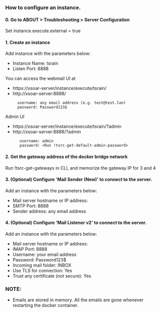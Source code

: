 ### How to configure an instance.

#### 0.  Go to ABOUT > Troubleshooting > Server Configuration
  Set  instance.execute.external = true

#### 1. Create an instance
Add instance with the parameters below:
  - Instance Name: tsrain
  - Listen Port: 8888

You can access the webmail UI at
  - https://xsoar-server/instance/execute/tsrain/
  - http://xsoar-server:8888/
    ```
      username: any email address (e.g. test@test.lan)
      password: Password123$
    ```

Admin UI
  - https://xsoar-server/instance/execute/tsrain/?admin
  - http://xsoar-server:8888/?admin
    ```
       username: admin
       password: <Run !tsrc-get-default-admin-password>
    ```

#### 2. Get the gateway address of the docker bridge network
Run !tsrc-get-gateways in CLI, and memorize the gateway IP for 3 and 4

#### 3. (Optional) Configure 'Mail Sender (New)' to connect to the server.
Add an instance with the parameters below:
  - Mail server hostname or IP address: <gateway IP>
  - SMTP Port: 8888
  - Sender address: any email address

#### 4. (Optional) Configure 'Mail Listener v2' to connect to the server.
Add an instance with the parameters below:
  - Mail server hostname or IP address: <gateway IP>
   - IMAP Port: 8888
   - Username: your email address
   - Password: Password123$
   - Incoming mail folder: INBOX
   - Use TLS for connection: Yes
   - Trust any certificate (not secure): Yes

### NOTE:
 - Emails are stored in memory. All the emails are gone whenever restarting the docker container.
